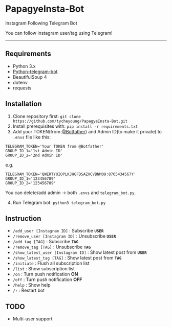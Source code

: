 # PapagyeInsta-Bot
Instagram Following Telegram Bot

You can follow instagram user/tag using Telegram!
****

## Requirements
* Python 3.x
* [Python-telegram-bot](https://github.com/python-telegram-bot/python-telegram-bot)
* BeautifulSoup 4
* dotenv
* requests

## Installation
1. Clone repository first:
```git clone https://github.com/tycheyoung/PapagyeInsta-Bot.git```
2. Install prerequisites with:
```pip install -r requirements.txt```
3. Add your TOKEN(from [@Botfather](http://t.me/botfather)) and Admin ID(to make it private) to ``.envs`` file like this:
```
TELEGRAM_TOKEN='Your TOKEN from @Botfather'
GROUP_ID_1='1st Admin ID'
GROUP_ID_2='2nd Admin ID'
```

e.g.
```
TELEGRAM_TOKEN='QWERTYUIOPLKJHGFDSAZXCVBNM09:8765434567Y'
GROUP_ID_1='123456789'
GROUP_ID_2='123456789'
```

You can delete/add admin -> both ``.envs`` and ``telegram_bot.py``.

4. Run Telegram bot:
```python3 telegram_bot.py```

## Instruction
*  `/add_user [Instagram ID]` : Subscribe **`USER`**
*  `/remove_user [Instagram ID]` : Unsubscribe **`USER`**
*  `/add_tag [TAG]` : Subscribe **`TAG`**
*  `/remove_tag [TAG]` : Unsubscribe **`TAG`**
*  `/show_latest_user [Instagram ID]` : Show latest post from **`USER`**
*  `/show_latest_tag [TAG]` : Show latest post from **`TAG`**
*  `/initiate` : Flush all subscription list
*  `/list` : Show subscription list
*  `/on` : Turn push notification **ON**
*  `/off` : Turn push notification **OFF**
*  `/help` : Show help
*  `/r` : Restart bot

## TODO
* Multi-user support
